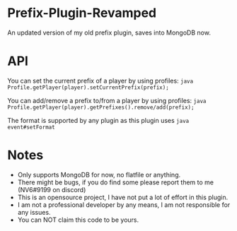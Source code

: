 # Prefix-Plugin-Revamped
An updated version of my old prefix plugin, saves into MongoDB now.

# API
You can set the current prefix of a player by using profiles:
```java Profile.getPlayer(player).setCurrentPrefix(prefix);```

You can add/remove a prefix to/from a player by using profiles:
```java Profile.getPlayer(player).getPrefixes().remove/add(prefix);```

The format is supported by any plugin as this plugin uses 
```java event#setFormat```

# Notes
- Only supports MongoDB for now, no flatfile or anything.
- There might be bugs, if you do find some please report them to me (NV6#9199 on discord)
- This is an opensource project, I have not put a lot of effort in this plugin.
- I am not a professional developer by any means, I am not responsible for any issues.  
- You can NOT claim this code to be yours.
